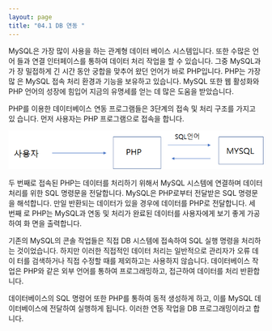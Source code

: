 ```yaml
---
layout: page
title: "04.1 DB 연동 "
--- 
```

MySQL은 가장 많이 사용을 하는 관계형 데이터 베이스 시스템입니다. 또한 수많은 언어 들과 연결 인터페이스를 통하여 데이터 처리 작업을 할 수 있습니다. 그중 MySQL과 가 장 밀접하게 긴 시간 동안 궁합을 맞추어 왔던 언어가 바로 PHP입니다. PHP는 가장 많 은 MySQL 접속 처리 환경과 기능을 보유하고 있습니다. MySQL 또한 웹 활성화와 PHP 
언어의 성장에 힘입어 지금의 유명세를 얻는 데 많은 도움을 받았습니다.  

PHP를 이용한 데이터베이스 연동 프로그램들은 3단계의 접속 및 처리 구조를 가지고 있 습니다. 먼저 사용자는 PHP 프로그램으로 접속을 합니다.  

![](./img/04_001.png)

두 번째로 접속된 PHP는 데이터를 처리하기 위해서 MySQL 시스템에 연결하며 데이터 처리를 위한 SQL 명령문을 전달합니다. MySQL은 PHP로부터 전달받은 SQL 명령문을 해석합니다. 만일 반환되는 데이터가 있을 경우에 데이터를 PHP로 전달합니다. 세 번째 로 PHP는 MySQL과 연동 및 처리가 완료된 데이터를 사용자에게 보기 좋게 가공하여 화 면을 출력합니다.  

기존의 MySQL의 콘솔 작업들은 직접 DB 시스템에 접속하여 SQL 실행 명령을 처리하 는 것이었습니다. 하지만 이러한 직접적인 데이터 처리는 일반적으로 관리자가 오류 데이 터를 검색하거나 직접 수정할 때를 제외하고는 사용하지 않습니다. 데이터베이스 작업은 PHP와 같은 외부 언어를 통하여 프로그래밍하고, 접근하여 데이터를 처리 반환합니다.  

데이터베이스의 SQL 명령어 또한 PHP를 통하여 동적 생성하게 하고, 이를 MySQL 데 이터베이스에 전달하여 실행하게 됩니다. 이러한 연동 작업을 DB 프로그래밍이라고 합니다.  
 
